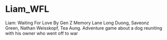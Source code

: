 # Liam_WFL
Liam: Waiting For Love By Gen Z Memory Lane Long Duong, Saveonz Green, Nathan Weisskopf, Tea Aung. Adventure game about a dog reuniting with his owner who went off to war
